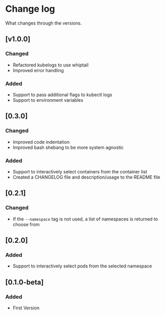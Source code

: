 # Change log
What changes through the versions.

## [v1.0.0]
### Changed
 - Refactored kubelogs to use whiptail
 - Improved error handling
### Added
 - Support to pass additional flags to kubectl logs
 - Support to environment variables

## [0.3.0]
### Changed
 - Improved code indentation
 - Improved bash shebang to be more system agnostic
### Added
 - Support to interactively select containers from the container list
 - Created a CHANGELOG file and description/usage to the README file

## [0.2.1]
### Changed
 - If the `--namespace` tag is not used, a list of namespaces is returned to choose from

## [0.2.0]
### Added
 - Support to interactively select pods from the selected namespace

## [0.1.0-beta]
### Added
 - First Version
